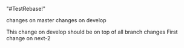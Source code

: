 "#TestRebase!" 

changes on master
changes on develop

This change on develop should be on top of all branch changes
First change on next-2

